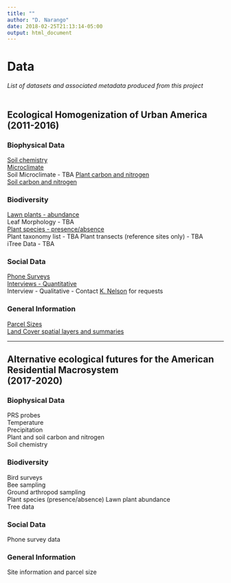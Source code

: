 ```yaml
---
title: ""
author: "D. Narango"
date: 2018-02-25T21:13:14-05:00
output: html_document
---
```


# **Data**
*List of datasets and associated metadata produced from this project*  
<br>  

## **Ecological Homogenization of Urban America (2011-2016)**
### **Biophysical Data**  
[Soil chemistry](https://portal.lternet.edu/nis/mapbrowse?packageid=knb-lter-bes.4100.110)   
[Microclimate](https://sustainability.asu.edu/caplter/data/view/msb-cap.625.1/)  
Soil Microclimate - TBA 
[Plant carbon and nitrogen](https://portal.edirepository.org/nis/mapbrowse?scope=edi&identifier=259&revision=1)  
[Soil carbon and nitrogen](https://portal.edirepository.org/nis/mapbrowse?scope=edi&identifier=258&revision=1)


### **Biodiversity**
[Lawn plants - abundance](https://portal.lternet.edu/nis/mapbrowse?packageid=knb-lter-bes.4100.110)    
Leaf Morphology  - TBA  
[Plant species - presence/absence](https://portal.edirepository.org/nis/mapbrowse?scope=edi&identifier=307&revision=1)  
Plant taxonomy list - TBA 
Plant transects (reference sites only) - TBA  
iTree Data - TBA  


### **Social Data**
[Phone Surveys](https://portal.lternet.edu/nis/mapbrowse?packageid=knb-lter-bes.4000.180)  
[Interviews - Quantitative](https://portal.edirepository.org/nis/mapbrowse?scope=edi&identifier=305&revision=1)  
Interview - Qualitative - Contact [K. Nelson](/American-Residential-Macrosystems/people/people_list/) for requests


### **General Information**
[Parcel Sizes](https://portal.lternet.edu/nis/mapbrowse?packageid=knb-lter-bes.4100.110)  
[Land Cover spatial layers and summaries](https://portal.edirepository.org/nis/mapbrowse?scope=edi&identifier=308&revision=1)  

---

## **Alternative ecological futures for the American Residential Macrosystem<br>(2017-2020)**  


### **Biophysical Data**
PRS probes  
Temperature  
Precipitation  
Plant and soil carbon and nitrogen  
Soil chemistry

### **Biodiversity**
Bird surveys  
Bee sampling  
Ground arthropod sampling  
Plant species (presence/absence)
Lawn plant abundance  
Tree data

### **Social Data**
Phone survey data

### **General Information**
Site information and parcel size

